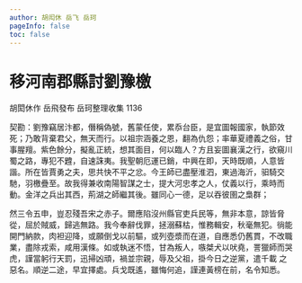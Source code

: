 ```yaml
---
author: 胡闳休 岳飞 岳珂
pageInfo: false
toc: false
---
```


<div class="heti heti--vertical">

# 移河南郡縣討劉豫檄

胡閎休作 岳飛發布 岳珂整理收集 1136

契勘：劉豫竊居汴都，僭稱偽號，舊蒙任使，累忝台臣，是宜圖報國家，執節效死；乃敢背棄君父，無天而行。以祖宗涵養之恩，翻為仇怨；率華夏禮義之俗，甘事腥羶。紫色餘分，擬亂正統，想其面目，何以臨人？方且妄圖襄漢之行，欲窺川蜀之路，專犯不韙，自速誅夷。我聖朝厄運已銷，中興在即，天時既順，人意皆諧。所在皆賈勇之夫，思共快不平之忿。今王師已盡壓淮泗，東過海沂，驲騎交馳，羽檄疊至。故我得兼收南陽智謀之士，提大河忠孝之人，仗義以行，乘時而動。金洋之兵出其西，荊湖之師繼其後。雖同心一德，足以吞彼圉之梟群；

然三令五申，豈忍殘吾宋之赤子。爾應陷沒州縣官吏兵民等，無非本意，諒皆脅從，屈於賊威，歸逃無路。我今奉辭伐罪，拯溺蘇枯，惟務輯安，秋毫無犯。徜能開門納款，肉袒迎降，或願倒戈以前驅，或列壺漿而在道，自應悉仍舊貫，不改職業，盡除戎索，咸用漢條。如或執迷不悟，甘為叛人，嗾桀犬以吠堯，詈獵師而哭虎，謹當躬行天罰，迅掃凶頑，禍並宗親，辱及父祖，掛今日之逆黨，遣千載 之惡名。順逆二途，早宜擇處。兵戈既遙，雖悔何追，謹連黃榜在前，名令知悉。

</div>

